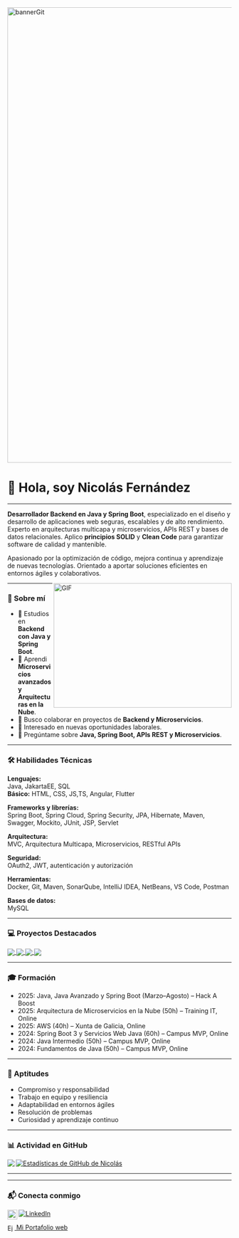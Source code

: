 <img width="1536" height="1024" alt="bannerGit" src="https://github.com/user-attachments/assets/9d7f3aca-37ea-45d6-b705-a445f930dfe3" />


# 👋 Hola, soy Nicolás Fernández

---

**Desarrollador Backend en Java y Spring Boot**, especializado en el diseño y desarrollo de aplicaciones web seguras, escalables y de alto rendimiento.  
Experto en arquitecturas multicapa y microservicios, APIs REST y bases de datos relacionales. Aplico **principios SOLID** y **Clean Code** para garantizar software de calidad y mantenible.  

Apasionado por la optimización de código, mejora continua y aprendizaje de nuevas tecnologías. Orientado a aportar soluciones eficientes en entornos ágiles y colaborativos.

<img align="right" alt="GIF" src="https://owaisnoor.info/blog/wp-content/uploads/2019/03/maxresdefault.jpg" width="400" height="280" />

---

### 🚀 Sobre mí
- 🔭 Estudios en  **Backend con Java y Spring Boot**.  
- 🌱 Aprendi **Microservicios avanzados y Arquitecturas en la Nube**.  
- 👯 Busco colaborar en proyectos de **Backend y Microservicios**.  
- 🤔 Interesado en nuevas oportunidades laborales.  
- 💬 Pregúntame sobre **Java, Spring Boot, APIs REST y Microservicios**.  

---

### 🛠 Habilidades Técnicas

**Lenguajes:**  
Java, JakartaEE, SQL  
**Básico:** HTML, CSS, JS,TS, Angular, Flutter  

**Frameworks y librerías:**  
Spring Boot, Spring Cloud, Spring Security, JPA, Hibernate, Maven, Swagger, Mockito, JUnit, JSP, Servlet  

**Arquitectura:**  
MVC, Arquitectura Multicapa, Microservicios, RESTful APIs  

**Seguridad:**  
OAuth2, JWT, autenticación y autorización  

**Herramientas:**  
Docker, Git, Maven, SonarQube, IntelliJ IDEA, NetBeans, VS Code, Postman  

**Bases de datos:**  
MySQL  

---

### 💻 Proyectos Destacados

<a href="https://github.com/noarphelp/AgenciaViajes">
  <img align="center" src="https://github-readme-stats.vercel.app/api/pin/?username=noarphelp&repo=AgenciaViajes&theme=tokyonight" />
</a>

<a href="https://github.com/noarphelp/ContabilidadProductos">
  <img align="center" src="https://github-readme-stats.vercel.app/api/pin/?username=noarphelp&repo=ContabilidadProductos&theme=tokyonight" />
</a>

<a href="https://github.com/noarphelp/TocaTurno">
  <img align="center" src="https://github-readme-stats.vercel.app/api/pin/?username=noarphelp&repo=TocaTurno&theme=tokyonight" />
</a>

<a href="https://github.com/noarphelp/SmartMarket">
  <img align="center" src="https://github-readme-stats.vercel.app/api/pin/?username=noarphelp&repo=SmartMarket&theme=tokyonight" />
</a>

---

### 🎓 Formación

- 2025: Java, Java Avanzado y Spring Boot (Marzo–Agosto) – Hack A Boost  
- 2025: Arquitectura de Microservicios en la Nube (50h) – Training IT, Online  
- 2025: AWS (40h) – Xunta de Galicia, Online  
- 2024: Spring Boot 3 y Servicios Web Java (60h) – Campus MVP, Online  
- 2024: Java Intermedio (50h) – Campus MVP, Online  
- 2024: Fundamentos de Java (50h) – Campus MVP, Online  

---

### 🌟 Aptitudes

- Compromiso y responsabilidad  
- Trabajo en equipo y resiliencia  
- Adaptabilidad en entornos ágiles  
- Resolución de problemas  
- Curiosidad y aprendizaje continuo  

---

### 📊 Actividad en GitHub

<a href="https://github.com/noarphelp">
  <img align="left" src="https://github-readme-stats.vercel.app/api/top-langs/?username=noarphelp&theme=tokyonight" />
</a>

<a href="https://github.com/noarphelp">
  <img align="center" src="https://github-readme-stats.vercel.app/api?username=noarphelp&show_icons=true&theme=tokyonight&line_height=27" alt="Estadísticas de GitHub de Nicolás" />
</a>

---

---

### 📬 Conecta conmigo


<a href="https://github.com/noarphelp"><img align="left" alt="GitHub" width="22px" src="https://upload.wikimedia.org/wikipedia/commons/thumb/a/ae/Github-desktop-logo-symbol.svg/1024px-Github-desktop-logo-symbol.svg.png" /></a>

[![LinkedIn](https://img.shields.io/badge/LinkedIn-0077B5?style=for-the-badge&logo=linkedin&logoColor=white)](https://www.linkedin.com/in/nicolas-fernandez-2a4b18245/)

<a href= "https://noarphelp.github.io" target="_blank" > <img src="https://www.ejemplo.com/favicon.ico" alt="Ejemplo" style="width:16px; height:16px; vertical-align:middle;">
Mi Portafolio web <a/>







